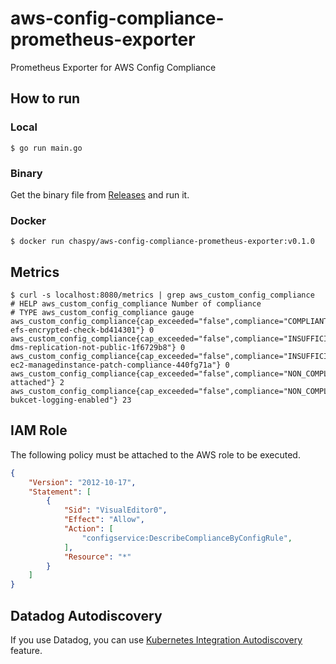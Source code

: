 # aws-config-compliance-prometheus-exporter
Prometheus Exporter for AWS Config Compliance

## How to run

### Local

```
$ go run main.go
```

### Binary

Get the binary file from [Releases](https://github.com/chaspy/aws-config-compliance-prometheus-exporter/releases) and run it.

### Docker

```
$ docker run chaspy/aws-config-compliance-prometheus-exporter:v0.1.0
```

## Metrics

```
$ curl -s localhost:8080/metrics | grep aws_custom_config_compliance
# HELP aws_custom_config_compliance Number of compliance
# TYPE aws_custom_config_compliance gauge
aws_custom_config_compliance{cap_exceeded="false",compliance="COMPLIANT",config_rule_name="securityhub-efs-encrypted-check-bd414301"} 0
aws_custom_config_compliance{cap_exceeded="false",compliance="INSUFFICIENT_DATA",config_rule_name="securityhub-dms-replication-not-public-1f6729b8"} 0
aws_custom_config_compliance{cap_exceeded="false",compliance="INSUFFICIENT_DATA",config_rule_name="securityhub-ec2-managedinstance-patch-compliance-440fg71a"} 0
aws_custom_config_compliance{cap_exceeded="false",compliance="NON_COMPLIANT",config_rule_name="eip-attached"} 2
aws_custom_config_compliance{cap_exceeded="false",compliance="NON_COMPLIANT",config_rule_name="s3-bukcet-logging-enabled"} 23
```

## IAM Role

The following policy must be attached to the AWS role to be executed.

```json
{
    "Version": "2012-10-17",
    "Statement": [
        {
            "Sid": "VisualEditor0",
            "Effect": "Allow",
            "Action": [
                "configservice:DescribeComplianceByConfigRule",
            ],
            "Resource": "*"
        }
    ]
}
```

## Datadog Autodiscovery

If you use Datadog, you can use [Kubernetes Integration Autodiscovery](https://docs.datadoghq.com/agent/kubernetes/integrations/?tab=kubernetes) feature.
